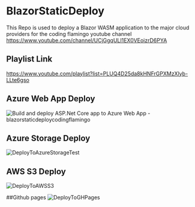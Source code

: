 # BlazorStaticDeploy
This Repo is used to deploy a Blazor WASM application to the major cloud providers for the coding flamingo youtube channel https://www.youtube.com/channel/UCjGgqULI1EX0VEoizrD6PYA

## Playlist Link
https://www.youtube.com/playlist?list=PLUQ4D25da8kHNFrGPXMzXlyb-LLte6gso
## Azure Web App Deploy
![Build and deploy ASP.Net Core app to Azure Web App - blazorstaticdeploycodingflamingo](https://github.com/coding-flamingo/BlazorStaticDeploy/workflows/Build%20and%20deploy%20ASP.Net%20Core%20app%20to%20Azure%20Web%20App%20-%20blazorstaticdeploycodingflamingo/badge.svg)

## Azure Storage Deploy
![DeployToAzureStorageTest](https://github.com/coding-flamingo/BlazorStaticDeploy/workflows/DeployToAzureStorageTest/badge.svg)

## AWS S3 Deploy
![DeployToAWSS3](https://github.com/coding-flamingo/BlazorStaticDeploy/workflows/DeployToAWSS3/badge.svg)

##Github pages
![DeployToGHPages](https://github.com/coding-flamingo/BlazorStaticDeploy/workflows/DeployToGHPages/badge.svg)

